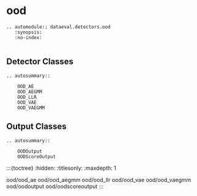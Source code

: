 # ood

```{eval-rst}
.. automodule:: dataeval.detectors.ood
   :synopsis:
   :no-index:
```

```{currentmodule} dataeval.detectors.ood
```

## Detector Classes

```{eval-rst}
.. autosummary::

    OOD_AE
    OOD_AEGMM
    OOD_LLR
    OOD_VAE
    OOD_VAEGMM
```

## Output Classes

```{eval-rst}
.. autosummary::

    OODOutput
    OODScoreOutput
```

:::{toctree}
:hidden:
:titlesonly:
:maxdepth: 1

ood/ood_ae
ood/ood_aegmm
ood/ood_llr
ood/ood_vae
ood/ood_vaegmm
ood/oodoutput
ood/oodscoreoutput
:::
